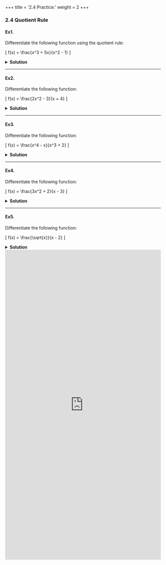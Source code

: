 +++
title = '2.4 Practice:'
weight = 2
+++

### 2.4 Quotient Rule

#### Ex1.

Differentiate the following function using the quotient rule:


\[
f(x) = \frac{x^3 + 5x}{x^2 - 1}
\]

<details>
  <summary>
    <strong id="solution-title">Solution</strong>
  </summary>

**Solution:**

Using the quotient rule:
\[
\frac{d}{dx} \left( \frac{u}{v} \right) = \frac{v \cdot u' - u \cdot v'}{v^2}
\]
Let \( u = x^3 + 5x \) and \( v = x^2 - 1 \).

1. Find \( u' \) and \( v' \):
   \[
   u' = 3x^2 + 5, \quad v' = 2x
   \]

2. Apply the quotient rule:
   \[
   f'(x) = \frac{(x^2 - 1)(3x^2 + 5) - (x^3 + 5x)(2x)}{(x^2 - 1)^2}
   \]

3. Simplify the numerator:
   \[
   (x^2 - 1)(3x^2 + 5) = 3x^4 + 5x^2 - 3x^2 - 5 = 3x^4 + 2x^2 - 5
   \]
   \[
   (x^3 + 5x)(2x) = 2x^4 + 10x^2
   \]
   So the numerator is:
   \[
   (3x^4 + 2x^2 - 5) - (2x^4 + 10x^2) = x^4 - 8x^2 - 5
   \]

4. Final derivative:
   \[
   f'(x) = \frac{x^4 - 8x^2 - 5}{(x^2 - 1)^2}
   \]
</details>

---

#### Ex2.

Differentiate the following function:

\[
f(x) = \frac{2x^2 - 3}{x + 4}
\]

<details>
  <summary>
    <strong id="solution-title">Solution</strong>
  </summary>

**Solution:**

Using the quotient rule:

Let \( u = 2x^2 - 3 \) and \( v = x + 4 \).

1. Find \( u' \) and \( v' \):
   \[
   u' = 4x, \quad v' = 1
   \]

2. Apply the quotient rule:
   \[
   f'(x) = \frac{(x + 4)(4x) - (2x^2 - 3)(1)}{(x + 4)^2}
   \]

3. Simplify the numerator:
   \[
   (x + 4)(4x) = 4x^2 + 16x
   \]
   \[
   (2x^2 - 3)(1) = 2x^2 - 3
   \]
   So the numerator is:
   \[
   (4x^2 + 16x) - (2x^2 - 3) = 2x^2 + 16x + 3
   \]

4. Final derivative:
   \[
   f'(x) = \frac{2x^2 + 16x + 3}{(x + 4)^2}
   \]
</details>

---

#### Ex3.

Differentiate the following function:

\[
f(x) = \frac{x^4 - x}{x^3 + 2}
\]

<details>
  <summary>
    <strong id="solution-title">Solution</strong>
  </summary>

**Solution:**

Using the quotient rule:

Let \( u = x^4 - x \) and \( v = x^3 + 2 \).

1. Find \( u' \) and \( v' \):
   \[
   u' = 4x^3 - 1, \quad v' = 3x^2
   \]

2. Apply the quotient rule:
   \[
   f'(x) = \frac{(x^3 + 2)(4x^3 - 1) - (x^4 - x)(3x^2)}{(x^3 + 2)^2}
   \]

3. Simplify the numerator:
   \[
   (x^3 + 2)(4x^3 - 1) = 4x^6 - x^3 + 8x^3 - 2 = 4x^6 + 7x^3 - 2
   \]
   \[
   (x^4 - x)(3x^2) = 3x^6 - 3x^3
   \]
   So the numerator is:
   \[
   (4x^6 + 7x^3 - 2) - (3x^6 - 3x^3) = x^6 + 10x^3 - 2
   \]

4. Final derivative:
   \[
   f'(x) = \frac{x^6 + 10x^3 - 2}{(x^3 + 2)^2}
   \]
</details>

---

#### Ex4.

Differentiate the following function:

\[
f(x) = \frac{3x^2 + 2}{x - 3}
\]

<details>
  <summary>
    <strong id="solution-title">Solution</strong>
  </summary>

**Solution:**

Using the quotient rule:

Let \( u = 3x^2 + 2 \) and \( v = x - 3 \).

1. Find \( u' \) and \( v' \):
   \[
   u' = 6x, \quad v' = 1
   \]

2. Apply the quotient rule:
   \[
   f'(x) = \frac{(x - 3)(6x) - (3x^2 + 2)(1)}{(x - 3)^2}
   \]

3. Simplify the numerator:
   \[
   (x - 3)(6x) = 6x^2 - 18x
   \]
   \[
   (3x^2 + 2)(1) = 3x^2 + 2
   \]
   So the numerator is:
   \[
   (6x^2 - 18x) - (3x^2 + 2) = 3x^2 - 18x - 2
   \]

4. Final derivative:
   \[
   f'(x) = \frac{3x^2 - 18x - 2}{(x - 3)^2}
   \]
</details>

---

#### Ex5.

Differentiate the following function:

\[
f(x) = \frac{\sqrt{x}}{x - 2}
\]

<details>
  <summary>
    <strong id="solution-title">Solution</strong>
  </summary>

**Solution:**

Using the quotient rule:

Let \( u = \sqrt{x} = x^{1/2} \) and \( v = x - 2 \).

1. Find \( u' \) and \( v' \):

   - For \( u = x^{1/2} \), apply the power rule:
     \[
     u' = \frac{1}{2}x^{-1/2} = \frac{1}{2\sqrt{x}}
     \]
   - For \( v = x - 2 \), the derivative is:
     \[
     v' = 1
     \]

2. Apply the quotient rule:
   \[
   f'(x) = \frac{(x - 2) \cdot \frac{1}{2\sqrt{x}} - \sqrt{x} \cdot 1}{(x - 2)^2}
   \]

3. Simplify the numerator:
   \[
   f'(x) = \frac{\frac{x - 2}{2\sqrt{x}} - \sqrt{x}}{(x - 2)^2}
   \]

4. Combine terms in the numerator:
   \[
   f'(x) = \frac{\frac{x - 2 - 2x}{2\sqrt{x}}}{(x - 2)^2}
   \]
   Simplify the numerator:
   \[
   f'(x) = \frac{\frac{-x - 2}{2\sqrt{x}}}{(x - 2)^2}
   \]

Thus, the final derivative is:
\[
f'(x) = \frac{-x - 2}{2\sqrt{x}(x - 2)^2}
\]
</details>


<iframe src="https://script.google.com/macros/s/AKfycbwl2QJZ7hzxA7CegRYVkGMIKaggAanI9OfivfN7hULDTsjblW3Nte0RAIw_3395G9ng/exec" width="100%" height="1000px" frameborder="0" marginheight="0" marginwidth="0">Loading...</iframe>

